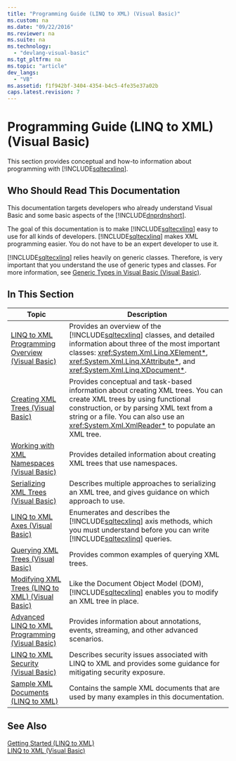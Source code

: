 ```yaml
---
title: "Programming Guide (LINQ to XML) (Visual Basic)"
ms.custom: na
ms.date: "09/22/2016"
ms.reviewer: na
ms.suite: na
ms.technology: 
  - "devlang-visual-basic"
ms.tgt_pltfrm: na
ms.topic: "article"
dev_langs: 
  - "VB"
ms.assetid: f1f942bf-3404-4354-b4c5-4fe35e37a02b
caps.latest.revision: 7
---
```

# Programming Guide (LINQ to XML) (Visual Basic)
This section provides conceptual and how-to information about programming with [!INCLUDE[sqltecxlinq](../vs140/includes/sqltecxlinq_md.md)].  
  
## Who Should Read This Documentation  
 This documentation targets developers who already understand Visual Basic and some basic aspects of the [!INCLUDE[dnprdnshort](../vs140/includes/dnprdnshort_md.md)].  
  
 The goal of this documentation is to make [!INCLUDE[sqltecxlinq](../vs140/includes/sqltecxlinq_md.md)] easy to use for all kinds of developers. [!INCLUDE[sqltecxlinq](../vs140/includes/sqltecxlinq_md.md)] makes XML programming easier. You do not have to be an expert developer to use it.  
  
 [!INCLUDE[sqltecxlinq](../vs140/includes/sqltecxlinq_md.md)] relies heavily on generic classes. Therefore, is very important that you understand the use of generic types and classes. For more information, see [Generic Types in Visual Basic (Visual Basic)](../vs140/generic-types-in-visual-basic--visual-basic-.md).  
  
## In This Section  
  
|Topic|Description|  
|-----------|-----------------|  
|[LINQ to XML Programming Overview (Visual Basic)](../vs140/linq-to-xml-programming-overview--visual-basic-.md)|Provides an overview of the [!INCLUDE[sqltecxlinq](../vs140/includes/sqltecxlinq_md.md)] classes, and detailed information about three of the most important classes: <xref:System.Xml.Linq.XElement*>, <xref:System.Xml.Linq.XAttribute*>, and <xref:System.Xml.Linq.XDocument*>.|  
|[Creating XML Trees (Visual Basic)](../vs140/creating-xml-trees--visual-basic-.md)|Provides conceptual and task-based information about creating XML trees. You can create XML trees by using functional construction, or by parsing XML text from a string or a file. You can also use an <xref:System.Xml.XmlReader*> to populate an XML tree.|  
|[Working with XML Namespaces (Visual Basic)](../vs140/working-with-xml-namespaces--visual-basic-.md)|Provides detailed information about creating XML trees that use namespaces.|  
|[Serializing XML Trees (Visual Basic)](../vs140/serializing-xml-trees--visual-basic-.md)|Describes multiple approaches to serializing an XML tree, and gives guidance on which approach to use.|  
|[LINQ to XML Axes (Visual Basic)](../vs140/linq-to-xml-axes--visual-basic-.md)|Enumerates and describes the [!INCLUDE[sqltecxlinq](../vs140/includes/sqltecxlinq_md.md)] axis methods, which you must understand before you can write [!INCLUDE[sqltecxlinq](../vs140/includes/sqltecxlinq_md.md)] queries.|  
|[Querying XML Trees (Visual Basic)](../vs140/querying-xml-trees--visual-basic-.md)|Provides common examples of querying XML trees.|  
|[Modifying XML Trees (LINQ to XML) (Visual Basic)](../vs140/modifying-xml-trees--linq-to-xml---visual-basic-.md)|Like the Document Object Model (DOM), [!INCLUDE[sqltecxlinq](../vs140/includes/sqltecxlinq_md.md)] enables you to modify an XML tree in place.|  
|[Advanced LINQ to XML Programming (Visual Basic)](../vs140/advanced-linq-to-xml-programming--visual-basic-.md)|Provides information about annotations, events, streaming, and other advanced scenarios.|  
|[LINQ to XML Security (Visual Basic)](../vs140/linq-to-xml-security--visual-basic-.md)|Describes security issues associated with LINQ to XML and provides some guidance for mitigating security exposure.|  
|[Sample XML Documents (LINQ to XML)](../vs140/sample-xml-documents--linq-to-xml-1.md)|Contains the sample XML documents that are used by many examples in this documentation.|  
  
## See Also  
 [Getting Started (LINQ to XML)](../vs140/getting-started--linq-to-xml-1.md)   
 [LINQ to XML (Visual Basic)](../vs140/linq-to-xml--visual-basic-.md)